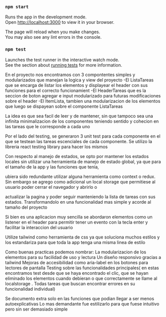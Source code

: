 ### `npm start`

Runs the app in the development mode.\
Open [http://localhost:3000](http://localhost:3000) to view it in your browser.

The page will reload when you make changes.\
You may also see any lint errors in the console.

### `npm test`

Launches the test runner in the interactive watch mode.\
See the section about [running tests](https://facebook.github.io/create-react-app/docs/running-tests) for more information.

En el proyecto nos encontramos con 3 compontentes simples y modularizados que manejan la logica y view del proyecto
-El ListaTareas que se encarga de listar los elementos y displayear el header con sus funciones para el correcto funcionamient
-El HeaderTareas que es la seccion de boton agregar e input modularizado para futuras modificaciones sobre el header
-El ItemLista, tambien una modularizacion de los elementos que luego se dispayean sobre el componente ListaTareas


La idea es que sea facil de leer y de mantener, sin que tampoco sea una infinita minimalizacion de los componentes teniendo sentido y cohecion en las tareas que le corresponde a cada uno 

Por el lado del testing, se generaron 3 unit test para cada componente en el que se testean las tareas escenciales de cada componente. Se utilizo la libreria react testing library para hacer los mismos

Con respecto al manejo de estados, se opto por mantener los estados locales sin utilizar una herramienta de manejo de estado global, ya que para el tamaño de la app y las funciones que tenia, 

ubiera sido redundante utilizar alguna herramienta como context o redux. Sin embargo se agrego como adicional un local storage que permitiese al usuario poder cerrar el navegador y abrirlo o 

actualizar la pagina y poder seguir manteniendo la lista de tareas con sus estados. Transformandolo en una funcionalidad mas simple y acorde al tamaño del proyecto

Si bien es una aplicacion muy sencilla se abordaron elementos como un listener en el header para permitir tener un evento con la tecla enter y facilitar la interaccion del usuario

Utilize tailwind como herramienta de css ya que soluciona muchos estilos y los estandariza para que toda la app tenga una misma linea de estilo


Como buenas practicas podemos nombrar:
La modularizacion de los elementos para su facilidad de uso y lectura
Un diseño responsivo gracias a tailwind 
Mejoras de accesibilidad como aria-label en los botones para lectores de pantalla
Testing sobre las funcionalidades principales( en estas encontramos test desde que se haya encontrado el clic, que se hayan eliminado los elementos cuando debieran o que correctamente se llame al localstorage . Todas tareas que buscan encontrar errores en su funcionalidad individual)

Se documento extra solo en las funciones que podian llegar a ser menos autoexplicativas
Lo mas demandante fue estilizarlo para que fuese intuitivo pero sin ser demasiado simple

